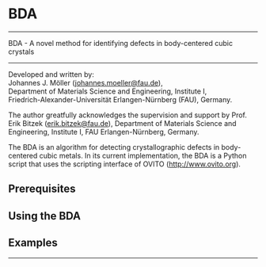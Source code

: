# BDA
****************************************************************************************
BDA - A novel method for identifying defects in body-centered cubic crystals
****************************************************************************************

Developed and written by:   
      Johannes J. Möller (johannes.moeller@fau.de),  
      Department of Materials Science and Engineering, Institute I,  
      Friedrich-Alexander-Universität Erlangen-Nürnberg (FAU), Germany.  

The author greatfully acknowledges the supervision and support by Prof. Erik Bitzek (erik.bitzek@fau.de),
Department of Materials Science and Engineering, Institute I, FAU Erlangen-Nürnberg, Germany.

The BDA is an algorithm for detecting crystallographic defects in body-centered cubic metals.
In its current implementation, the BDA is a Python script that uses the scripting interface of OVITO (http://www.ovito.org).

## Prerequisites

## Using the BDA

## Examples

****************************************************************************************
